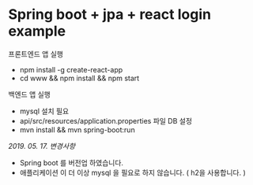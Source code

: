 # Spring boot + jpa + react login example

프론트엔드 앱 실행
- npm install -g create-react-app
- cd www && npm install && npm start

백엔드 앱 실행
- mysql 설치 필요
- api/src/resources/application.properties 파일 DB 설정
- mvn install && mvn spring-boot:run

_2019. 05. 17. 변경사항_

- Spring boot 를 버전업 하였습니다.
- 애플리케이션 이 더 이상 mysql 을 필요로 하지 않습니다. ( h2을 사용합니다. )
